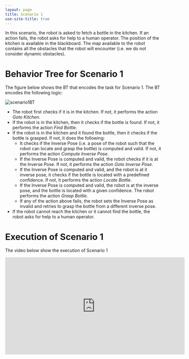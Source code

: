 ```yaml
---
layout: page
title: Scenario 1
use-site-title: true
---
```




In this scenario, the robot is asked to fetch a bottle in the kitchen. 
If an action fails, the robot asks for help to a human operator. 
The position of the kitchen is available in the blackboard. 
The map available to the robot contains all the obstacles that the robot will encounter
 (i.e. we do not consider dynamic obstacles).
 
 
# Behavior Tree for Scenario 1
The figure below shows the BT that encodes the task for Scenario 1. The BT encodes the following logic:
 
![scenario1BT](https://user-images.githubusercontent.com/8132627/56294629-a4548000-612b-11e9-82f0-7bbae290c2f4.png)
- The robot first checks if it is in the kitchen. If not, it performs the action _Goto Kitchen_.
- If the robot is in the kitchen, then it checks if the bottle is found. If not, it performs the action _Find Bottle_.
- If the robot is in the kitchen and it found the bottle, then it checks if the bottle is grasped. If not, it does the following:
  - It checks if the Inverse Pose (i.e. a pose of the robot such that the robot can locate and grasp the bottle) is computed and valid. If not, it performs the action _Compute Inverse Pose_.
  - If the Inverse Pose is computed and valid, the robot checks if it is at the Inverse Pose. If not, it performs the action _Goto Inverse Pose_.
  - If the Inverse Pose is computed and valid, and the robot is at it inverse pose, it checks if the bottle is located with a predefined confidence. If not, it performs the action _Locate Bottle_.
  - If the Inverse Pose is computed and valid, the robot is at the inverse pose, and the bottle is located with a given confidence. The robot performs the action _Grasp Bottle_.
  - If any of the action above fails, the robot sets the Inverse Pose as invalid and retries to grasp the bottle from a different inverse pose.
- If the robot cannot reach the kitchen or it cannot find the bottle, the robot asks for help to a human operator.

# Execution of Scenario 1

The video below show the execution of Scenario 1

<iframe width="580" height="315" src="http://www.youtube.com/embed/-b7TeRX1uzoc" frameborder="0" allowfullscreen></iframe>



